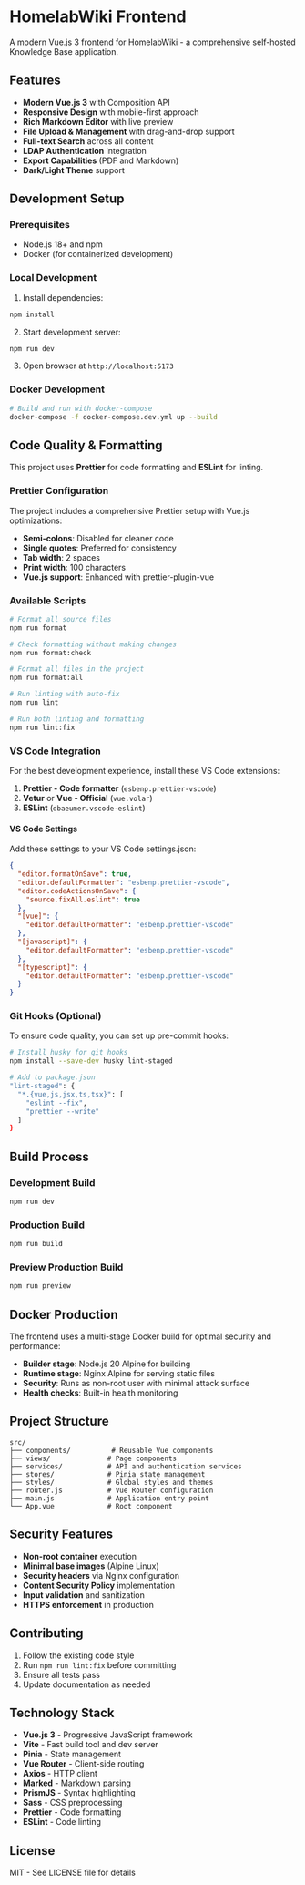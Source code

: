 # HomelabWiki Frontend

A modern Vue.js 3 frontend for HomelabWiki - a comprehensive self-hosted Knowledge Base application.

## Features

- **Modern Vue.js 3** with Composition API
- **Responsive Design** with mobile-first approach
- **Rich Markdown Editor** with live preview
- **File Upload & Management** with drag-and-drop support
- **Full-text Search** across all content
- **LDAP Authentication** integration
- **Export Capabilities** (PDF and Markdown)
- **Dark/Light Theme** support

## Development Setup

### Prerequisites

- Node.js 18+ and npm
- Docker (for containerized development)

### Local Development

1. Install dependencies:
```bash
npm install
```

2. Start development server:
```bash
npm run dev
```

3. Open browser at `http://localhost:5173`

### Docker Development

```bash
# Build and run with docker-compose
docker-compose -f docker-compose.dev.yml up --build
```

## Code Quality & Formatting

This project uses **Prettier** for code formatting and **ESLint** for linting.

### Prettier Configuration

The project includes a comprehensive Prettier setup with Vue.js optimizations:

- **Semi-colons**: Disabled for cleaner code
- **Single quotes**: Preferred for consistency
- **Tab width**: 2 spaces
- **Print width**: 100 characters
- **Vue.js support**: Enhanced with prettier-plugin-vue

### Available Scripts

```bash
# Format all source files
npm run format

# Check formatting without making changes
npm run format:check

# Format all files in the project
npm run format:all

# Run linting with auto-fix
npm run lint

# Run both linting and formatting
npm run lint:fix
```

### VS Code Integration

For the best development experience, install these VS Code extensions:

1. **Prettier - Code formatter** (`esbenp.prettier-vscode`)
2. **Vetur** or **Vue - Official** (`vue.volar`)
3. **ESLint** (`dbaeumer.vscode-eslint`)

#### VS Code Settings

Add these settings to your VS Code settings.json:

```json
{
  "editor.formatOnSave": true,
  "editor.defaultFormatter": "esbenp.prettier-vscode",
  "editor.codeActionsOnSave": {
    "source.fixAll.eslint": true
  },
  "[vue]": {
    "editor.defaultFormatter": "esbenp.prettier-vscode"
  },
  "[javascript]": {
    "editor.defaultFormatter": "esbenp.prettier-vscode"
  },
  "[typescript]": {
    "editor.defaultFormatter": "esbenp.prettier-vscode"
  }
}
```

### Git Hooks (Optional)

To ensure code quality, you can set up pre-commit hooks:

```bash
# Install husky for git hooks
npm install --save-dev husky lint-staged

# Add to package.json
"lint-staged": {
  "*.{vue,js,jsx,ts,tsx}": [
    "eslint --fix",
    "prettier --write"
  ]
}
```

## Build Process

### Development Build
```bash
npm run dev
```

### Production Build
```bash
npm run build
```

### Preview Production Build
```bash
npm run preview
```

## Docker Production

The frontend uses a multi-stage Docker build for optimal security and performance:

- **Builder stage**: Node.js 20 Alpine for building
- **Runtime stage**: Nginx Alpine for serving static files
- **Security**: Runs as non-root user with minimal attack surface
- **Health checks**: Built-in health monitoring

## Project Structure

```
src/
├── components/          # Reusable Vue components
├── views/              # Page components
├── services/           # API and authentication services
├── stores/             # Pinia state management
├── styles/             # Global styles and themes
├── router.js           # Vue Router configuration
├── main.js             # Application entry point
└── App.vue             # Root component
```

## Security Features

- **Non-root container** execution
- **Minimal base images** (Alpine Linux)
- **Security headers** via Nginx configuration
- **Content Security Policy** implementation
- **Input validation** and sanitization
- **HTTPS enforcement** in production

## Contributing

1. Follow the existing code style
2. Run `npm run lint:fix` before committing
3. Ensure all tests pass
4. Update documentation as needed

## Technology Stack

- **Vue.js 3** - Progressive JavaScript framework
- **Vite** - Fast build tool and dev server
- **Pinia** - State management
- **Vue Router** - Client-side routing
- **Axios** - HTTP client
- **Marked** - Markdown parsing
- **PrismJS** - Syntax highlighting
- **Sass** - CSS preprocessing
- **Prettier** - Code formatting
- **ESLint** - Code linting

## License

MIT - See LICENSE file for details